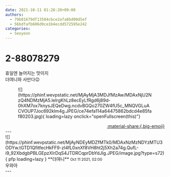 ```yaml
---
date: 2021-10-11 01:28:20+09:00
authors:
  - 79b01679df13504cbce2afa8bd00d5ef
  - 56bdfafb606d9ce1b4ecdd572595e242
categories:
  - Seoyeon
---
```


# 2-88078279

<div class="post-container" markdown="1">
<div class="content-container md-sidebar__scrollwrap" markdown="1">

휴일엔 늘어지는 맛이지 <br>더여니와 사만다😉
<figure markdown="1">
![](https://phinf.wevpstatic.net/MjAyMjA3MDJfMzAw/MDAxNjU2NzQ4NDMzMjA5.lelrgKhLz8ecEyLfRgd6j89d-0hXM7ox7knysJEQeDwg.ncdvBGQo270ZW4fU5c_MNQVGLuACVOUP7Joc692klm4g.JPEG/ce74efa114a64475862bdcd4e85faf80203.jpg){ loading=lazy onclick="openFullscreen(this)"}
</figure>


</div>
</div>

<div style="text-align: right;" markdown="1">
<a href="https://weverse.io/fromis9/fanpost/2-88078279" style="text-align: right;">:material-share:{.big-emoji}</a>
</div>
---

<div class="comments-container md-sidebar__scrollwrap" markdown="1">
<div class="comment" markdown="1">
<div class='id-container' markdown="1">
![](https://phinf.wevpstatic.net/MjAyNDEyMDZfMTk0/MDAxNzMzNDYzMTU3ODYw.tGTD1QfitfecHkFF9-zI4fL0xnXf8VH8ht2j5Xh2a74g.QufL-i9_92XbdgbPBLGEpzXIrDqS4JTDRCqprDbYdJIg.JPEG/image.jpg?type=s72){ pfp loading=lazy }
**<span class="artist">더여니</span>** <small>Oct 11 2021, 02:00</small><br>
</div>
<div class='comment-body' markdown="1">
우와아
</div>
</div>
</div>
---
